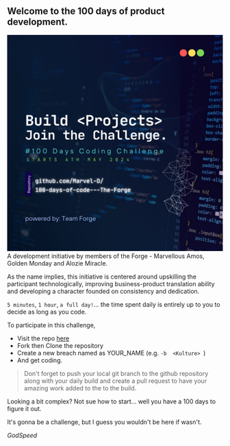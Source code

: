 ## Welcome to the 100 days of product development.

![cover](/images/cover.jpeg)
A development initiative by members of the Forge - Marvellous Amos, Golden Monday and Alozie Miracle.

As the name implies, this initiative is centered around upskilling the participant technologically, improving business-product translation ability and developing a character founded on consistency and dedication.

`5 minutes`, `1 hour`, `a full day!`... the time spent daily is entirely up to you to decide as long as you code.

To participate in this challenge,

- Visit the repo [here](https://github.com/Marvel-D/100-days-of-code---The-Forge)
- Fork then Clone the repository
- Create a new breach named as YOUR_NAME (e.g. `-b  <Kulture> `)
- And get coding.

> Don't forget to push your local git branch to the github repository along with your daily build and create a pull request to have your amazing work added to the to the build.

Looking a bit complex? Not sue how to start... well you have a 100 days to figure it out.

It's gonna be a challenge, but I guess you wouldn't be here if wasn't.

_GodSpeed_

